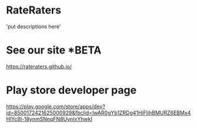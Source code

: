 # RateRaters
'put descriptions here'
 
# See our site *BETA
https://rateraters.github.io/

# Play store developer page 
https://play.google.com/store/apps/dev?id=8500172421625000929&fbclid=IwAR0gYb1ZRDg41HiFIihBMURZ6EBMx4HlYc8l-18ynmSNnqFN8UynIxYhwkI

